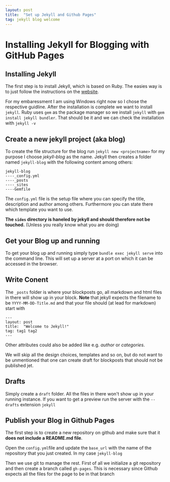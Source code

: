 ```yaml
---
layout: post
title:  "Set up Jekyll and Github Pages"
tag: jekyll blog welcome
---
```


# Installing Jekyll for Blogging with GitHub Pages

## Installing Jekyll
The first step is to install Jekyll, which is based on Ruby. The easies way is to just follow the instructions on the [website](https://jekyllrb.com/docs/installation/windows/).

For my embaressment I am using Windows right now so I chose the respective guidline.
After the installation is complete we want to install `jekyll`. Ruby uses `gem` as the package manager so we install `jekyll` with `gem install jekyll bundler`. That should be it and we can check the installation with `jekyll -v`

## Create a new jekyll project (aka blog)
To create the file structure for the blog run `jekyll new <projectname>` for my purpose I choose *jekyll-blog* as the name. Jekyll then creates a folder named `jekyll-blog` with the following content among others:
```
jekyll-blog
----_config.yml
----_posts
----_sites
----Gemfile
```
The `config.yml` file is the setup file where you can specify the title, description and author among others. Furthermore you can state there which template you want to use.

**The `sides` directory is haneled by jekyll and should therefore not be touched.** (Unless you really know what you are doing)


## Get your Blog up and running
To get your blog up and running simply type `bundle exec jekyll serve` into the command line. This will set up a server at a port on which it can be accessed in the browser.

## Write Conent

The `_posts` folder is where your blockposts go, all markdown and html files in there will show up in your block. **Note** that jekyll expects the filename to be `YYYY-MM-DD-Title.md` and that your file should (at lead for markdown) start with 
```
---
layout: post
title:  "Welcome to Jekyll!"
tag: tag1 tag2
---
```
Other attributes could also be added like e.g. *author* or *categories*.

We will skip all the design choices, templates and so on, but do not want to be unmentioned that one can create draft for blockposts that should not be published jet.
## Drafts
Simply create a `draft` folder. All the files in there won't show up in your running instance. If you want to get a preview run the server with the `--drafts` extension
`jekyll `

## Publish your Blog in Github Pages
The first step is to create a new repository on github and make sure that it **does not include a README.md file**.

Open the `config.yml`file and update the `base_url` with the name of the repository that you just created. In my case `jekyll-blog`

Then we use git to manage the rest. First of all we initialize a git repository and then create a branch called `gh-pages`. This is necessary since Github expects all the files for the page to be in that branch